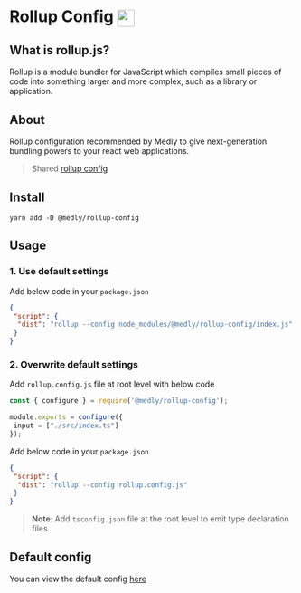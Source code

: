 # Rollup Config <img style="vertical-align: middle" height="30" src="https://rollupjs.org/logo.svg" />

## What is rollup.js?

Rollup is a module bundler for JavaScript which compiles small pieces of code into something larger and more complex, such as a library or application.

## About

Rollup configuration recommended by Medly to give next-generation bundling powers to your react web applications.

> Shared [rollup config](https://rollupjs.org/guide/en/#configuration-files)

## Install

```shell
yarn add -D @medly/rollup-config
```

## Usage

### 1. Use default settings

Add below code in your `package.json`

```json
{
 "script": {
  "dist": "rollup --config node_modules/@medly/rollup-config/index.js"
 }
}
```

### 2. Overwrite default settings

Add `rollup.config.js` file at root level with below code

```js
const { configure } = require('@medly/rollup-config');

module.exports = configure({
 input = ["./src/index.ts"]
});
```

Add below code in your `package.json`

```json
{
 "script": {
  "dist": "rollup --config rollup.config.js"
 }
}
```

> **Note**: Add `tsconfig.json` file at the root level to emit type declaration files.

## Default config

You can view the default config [here](index.js)